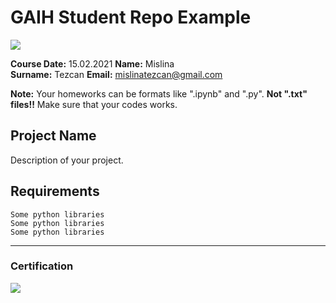# GAIH Student Repo Example
![](img/logo.png)

**Course Date:** 15.02.2021 
**Name:** Mislina  
**Surname:** Tezcan 
**Email:** mislinatezcan@gmail.com  

**Note:** Your homeworks can be formats like ".ipynb" and ".py". **Not ".txt" files!!** Make sure that your codes works.  

## Project Name
Description of your project.

## Requirements
```
Some python libraries
Some python libraries
Some python libraries
```
---

### Certification
![](img/certificate_ex.png)

